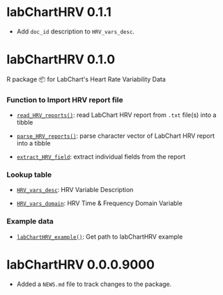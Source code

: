 # labChartHRV 0.1.1

-   Add `doc_id` description to `HRV_vars_desc`.

# labChartHRV 0.1.0

R package 📦 for LabChart's Heart Rate Variability Data

### Function to Import HRV report file

-   [`read_HRV_reports()`](https://lightbridge-ks.github.io/labChartHRV/reference/read_HRV_reports.html): read LabChart HRV report from `.txt` file(s) into a tibble

-   [`parse_HRV_reports()`](https://lightbridge-ks.github.io/labChartHRV/reference/parse_HRV_reports.html): parse character vector of LabChart HRV report into a tibble

-   [`extract_HRV_field`](https://lightbridge-ks.github.io/labChartHRV/reference/extract_HRV_field.html): extract individual fields from the report

### Lookup table

-   [`HRV_vars_desc`](https://lightbridge-ks.github.io/labChartHRV/reference/HRV_vars_desc.html): HRV Variable Description

-   [`HRV_vars_domain`](https://lightbridge-ks.github.io/labChartHRV/reference/HRV_vars_domain.html): HRV Time & Frequency Domain Variable

### Example data

-   [`labChartHRV_example()`](https://lightbridge-ks.github.io/labChartHRV/reference/labChartHRV_example.html): Get path to labChartHRV example

# labChartHRV 0.0.0.9000

-   Added a `NEWS.md` file to track changes to the package.
